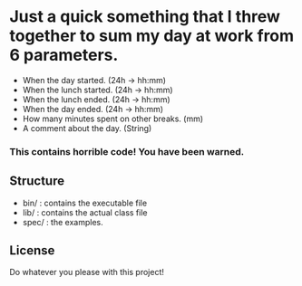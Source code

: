 # Just a quick something that I threw together to sum my day at work from 6 parameters.

  - When the day started. (24h -> hh:mm)
  - When the lunch started. (24h -> hh:mm)
  - When the lunch ended. (24h -> hh:mm)
  - When the day ended. (24h -> hh:mm)
  - How many minutes spent on other breaks. (mm)
  - A comment about the day. (String)

### This contains horrible code! You have been warned.

## Structure 
  - bin/  : contains the executable file
  - lib/  : contains the actual class file
  - spec/ : the examples.

## License
Do whatever you please with this project!
